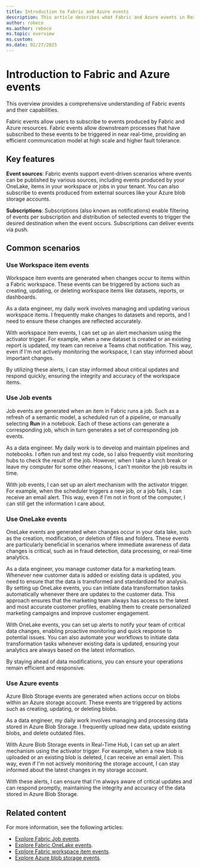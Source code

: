 ```yaml
---
title: Introduction to Fabric and Azure events
description: This article describes what Fabric and Azure events in Real-Time hub are and how it can be used in near-realtime scenarios.
author: robece
ms.author: robece
ms.topic: overview
ms.custom:
ms.date: 02/27/2025
---
```


# Introduction to Fabric and Azure events
This overview provides a comprehensive understanding of Fabric events and their capabilities.

Fabric events allow users to subscribe to events produced by Fabric and Azure resources. Fabric events allow downstream processes that have subscribed to these events to be triggered in near real-time, providing an efficient communication model at high scale and higher fault tolerance.

## Key features
**Event sources**: Fabric events support event-driven scenarios where events can be published by various sources, including events produced by your OneLake, items in your workspace or jobs in your tenant. You can also subscribe to events produced from external sources like your Azure blob storage accounts.

**Subscriptions**: Subscriptions (also known as notifications) enable filtering of events per subscription and distribution of selected events to trigger the desired destination when the event occurs. Subscriptions can deliver events via push.
 
## Common scenarios

### Use Workspace item events

Workspace item events are generated when changes occur to items within a Fabric workspace. These events can be triggered by actions such as creating, updating, or deleting workspace items like datasets, reports, or dashboards.

As a data engineer, my daily work involves managing and updating various workspace items. I frequently make changes to datasets and reports, and I need to ensure these changes are reflected accurately.

With workspace item events, I can set up an alert mechanism using the activator trigger. For example, when a new dataset is created or an existing report is updated, my team can receive a Teams chat notification. This way, even if I'm not actively monitoring the workspace, I can stay informed about important changes.

By utilizing these alerts, I can stay informed about critical updates and respond quickly, ensuring the integrity and accuracy of the workspace items.

### Use Job events

Job events are generated when an item in Fabric runs a job. Such as a refresh of a semantic model, a scheduled run of a pipeline, or manually selecting **Run** in a notebook. Each of these actions can generate a corresponding job, which in turn generates a set of corresponding job events. 

As a data engineer. My daily work is to develop and maintain pipelines and notebooks. I often run and test my code, so I also frequently visit monitoring hubs to check the result of the job. However, when I take a lunch break or leave my computer for some other reasons, I can't monitor the job results in time.

With job events, I can set up an alert mechanism with the activator trigger. For example, when the scheduler triggers a new job, or a job fails, I can receive an email alert. This way, even if I'm not in front of the computer, I can still get the information I care about. 

### Use OneLake events

OneLake events are generated when changes occur in your data lake, such as the creation, modification, or deletion of files and folders. These events are particularly beneficial in scenarios where immediate awareness of data changes is critical, such as in fraud detection, data processing, or real-time analytics.
 
As a data engineer, you manage customer data for a marketing team. Whenever new customer data is added or existing data is updated, you need to ensure that the data is transformed and standardized for analysis. By setting up OneLake events, you can initiate data transformation tasks automatically whenever there are updates to the customer data. This approach ensures that the marketing team always has access to the latest and most accurate customer profiles, enabling them to create personalized marketing campaigns and improve customer engagement.
 
With OneLake events, you can set up alerts to notify your team of critical data changes, enabling proactive monitoring and quick response to potential issues. You can also automate your workflows to initiate data transformation tasks whenever existing data is updated, ensuring your analytics are always based on the latest information.
 
By staying ahead of data modifications, you can ensure your operations remain efficient and responsive.

### Use Azure events

Azure Blob Storage events are generated when actions occur on blobs within an Azure 
storage account. These events are triggered by actions such as creating, updating, or deleting blobs.

As a data engineer, my daily work involves managing and processing data stored in Azure Blob Storage. I frequently upload new data, update existing blobs, and delete outdated files. 

With Azure Blob Storage events in Real-Time Hub, I can set up an alert mechanism using the activator trigger. For example, when a new blob is uploaded or an existing blob is deleted, I can receive an email alert. This way, even if I'm not actively monitoring the storage account, I can stay informed about the latest changes in my storage account.

With these alerts, I can ensure that I'm always aware of critical updates and can respond promptly, maintaining the integrity and accuracy of the data stored in Azure Blob Storage.

## Related content

For more information, see the following articles:
- [Explore Fabric Job events](explore-fabric-job-events.md).</br>
- [Explore Fabric OneLake events](explore-fabric-onelake-events.md).</br>
- [Explore Fabric workspace item events](explore-fabric-workspace-item-events.md).</br>
- [Explore Azure blob storage events](explore-azure-blob-storage-events.md).
